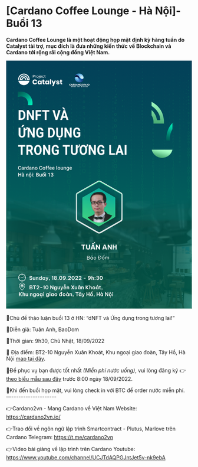 [Cardano Coffee Lounge - Hà Nội]-Buổi 13
=======================================

**Cardano Coffee Lounge là một hoạt động họp mặt định kỳ hàng tuần do Catalyst tài trợ, mục đích là đưa những kiến thức về Blockchain và Cardano tới rộng rãi cộng đồng Việt Nam.**

![](img/B13-HN.png)

📣Chủ đề thảo luận buổi 13 ở HN: “dNFT và Ứng dụng trong tương lai!”

📣Diễn giả: Tuân Anh, BaoDom

📣Thời gian: 9h30, Chủ Nhật, 18/09/2022

📣 Địa điểm:  BT2-10 Nguyễn Xuân Khoát, Khu ngoại giao đoàn, Tây Hồ, Hà Nội [map tại đây](https://maps.app.goo.gl/6QRmmYxo4XzCQ3aZ7).

📣Để phục vụ bạn được tốt nhất *(Miễn phí nước uống)*, vui lòng đăng ký 👉  [theo biểu mẫu sau đây](https://forms.gle/efnSWqbFaH6R7m7f6) trước 8:00 ngày 18/09/2022.

📣Khi đến buổi họp mặt, vui lòng check in với BTC để order nước miễn phí.
—-------------------

👉Cardano2vn - Mang Cardano về Việt 
Nam Website: https://cardano2vn.io/ 

👉Trao đổi về ngôn ngữ lập trình Smartcontract - Plutus, Marlove trên Cardano
Telegram: https://t.me/cardano2vn 

👉Video bài giảng về lập trình trên Cardano
Youtube: https://www.youtube.com/channel/UCJTdAQPGJntJet5v-nk9ebA 
